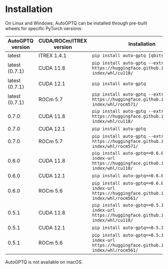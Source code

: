 # Installation

On Linux and Windows, AutoGPTQ can be installed through pre-built wheels for specific PyTorch versions:

| AutoGPTQ version | CUDA/ROCm/ITREX version | Installation                                                                                               | Built against PyTorch |
|------------------|-------------------|------------------------------------------------------------------------------------------------------------|-----------------------|
| latest    | ITREX 1.4.1         | `pip install auto-gptq [qbits]`          | 2.2.1+cpu           |
| latest (0.7.1)   | CUDA 11.8         | `pip install auto-gptq --extra-index-url https://huggingface.github.io/autogptq-index/whl/cu118/`          | 2.2.1+cu118           |
| latest (0.7.1)   | CUDA 12.1         | `pip install auto-gptq`                                                                                    | 2.2.1+cu121           |
| latest (0.7.1)   | ROCm 5.7          | `pip install auto-gptq --extra-index-url https://huggingface.github.io/autogptq-index/whl/rocm571/`        | 2.2.1+rocm5.7         |
| 0.7.0   | CUDA 11.8         | `pip install auto-gptq --extra-index-url https://huggingface.github.io/autogptq-index/whl/cu118/`          | 2.2.0+cu118           |
| 0.7.0   | CUDA 12.1         | `pip install auto-gptq`                                                                                    | 2.2.0+cu121           |
| 0.7.0   | ROCm 5.7          | `pip install auto-gptq --extra-index-url https://huggingface.github.io/autogptq-index/whl/rocm571/`        | 2.2.0+rocm5.7         |
| 0.6.0            | CUDA 11.8         | `pip install auto-gptq==0.6.0 --extra-index-url https://huggingface.github.io/autogptq-index/whl/cu118/`   | 2.1.1+cu118           |
| 0.6.0            | CUDA 12.1         | `pip install auto-gptq==0.6.0`                                                                             | 2.1.1+cu121           |
| 0.6.0            | ROCm 5.6          | `pip install auto-gptq==0.6.0 --extra-index-url https://huggingface.github.io/autogptq-index/whl/rocm561/` | 2.1.1+rocm5.6         |
| 0.5.1            | CUDA 11.8         | `pip install auto-gptq==0.5.1 --extra-index-url https://huggingface.github.io/autogptq-index/whl/cu118/`   | 2.1.0+cu118           |
| 0.5.1            | CUDA 12.1         | `pip install auto-gptq==0.5.1`                                                                             | 2.1.0+cu121           |
| 0.5.1            | ROCm 5.6          | `pip install auto-gptq==0.5.1 --extra-index-url https://huggingface.github.io/autogptq-index/whl/rocm561/` | 2.1.0+rocm5.6         |

AutoGPTQ is not available on macOS.